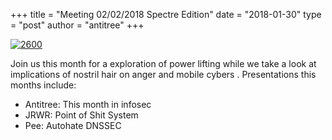 +++
title =  "Meeting 02/02/2018 Spectre Edition"
date = "2018-01-30"
type = "post"
author = "antitree"
+++

[![2600](/images/2600_spectre.png)](images/2600_spectre.png)

Join us this month for a exploration of power lifting while we take a
look at implications of nostril hair on anger and mobile cybers .
Presentations this months include:

* Antitree: This month in infosec
* JRWR: Point of Shit System
* Pee: Autohate DNSSEC

